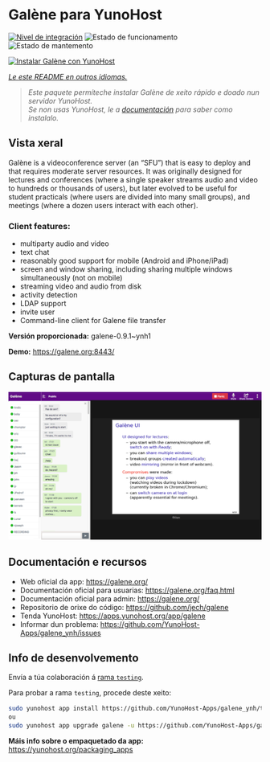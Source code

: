 <!--
NOTA: Este README foi creado automáticamente por <https://github.com/YunoHost/apps/tree/master/tools/readme_generator>
NON debe editarse manualmente.
-->

# Galène para YunoHost

[![Nivel de integración](https://dash.yunohost.org/integration/galene.svg)](https://ci-apps.yunohost.org/ci/apps/galene/) ![Estado de funcionamento](https://ci-apps.yunohost.org/ci/badges/galene.status.svg) ![Estado de mantemento](https://ci-apps.yunohost.org/ci/badges/galene.maintain.svg)

[![Instalar Galène con YunoHost](https://install-app.yunohost.org/install-with-yunohost.svg)](https://install-app.yunohost.org/?app=galene)

*[Le este README en outros idiomas.](./ALL_README.md)*

> *Este paquete permíteche instalar Galène de xeito rápido e doado nun servidor YunoHost.*  
> *Se non usas YunoHost, le a [documentación](https://yunohost.org/install) para saber como instalalo.*

## Vista xeral

Galène is a videoconference server (an “SFU”) that is easy to deploy and that requires moderate server resources. It was originally designed for lectures and conferences (where a single speaker streams audio and video to hundreds or thousands of users), but later evolved to be useful for student practicals (where users are divided into many small groups), and meetings (where a dozen users interact with each other).

### Client features:

- multiparty audio and video
- text chat
- reasonably good support for mobile (Android and iPhone/iPad)
- screen and window sharing, including sharing multiple windows simultaneously (not on mobile)
- streaming video and audio from disk
- activity detection
- LDAP support
- invite user
- Command-line client for Galene file transfer


**Versión proporcionada:** galene-0.9.1~ynh1

**Demo:** <https://galene.org:8443/>

## Capturas de pantalla

![Captura de pantalla de Galène](./doc/screenshots/screenshot.png)

## Documentación e recursos

- Web oficial da app: <https://galene.org/>
- Documentación oficial para usuarias: <https://galene.org/faq.html>
- Documentación oficial para admin: <https://galene.org/>
- Repositorio de orixe do código: <https://github.com/jech/galene>
- Tenda YunoHost: <https://apps.yunohost.org/app/galene>
- Informar dun problema: <https://github.com/YunoHost-Apps/galene_ynh/issues>

## Info de desenvolvemento

Envía a túa colaboración á [rama `testing`](https://github.com/YunoHost-Apps/galene_ynh/tree/testing).

Para probar a rama `testing`, procede deste xeito:

```bash
sudo yunohost app install https://github.com/YunoHost-Apps/galene_ynh/tree/testing --debug
ou
sudo yunohost app upgrade galene -u https://github.com/YunoHost-Apps/galene_ynh/tree/testing --debug
```

**Máis info sobre o empaquetado da app:** <https://yunohost.org/packaging_apps>
